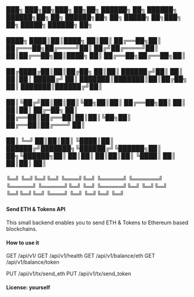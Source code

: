 ###  ███╗   ███╗██╗███╗   ██╗██╗    ██████╗ ██╗      ██████╗  ██████╗██╗  ██╗ ██████╗██╗  ██╗ █████╗ ██╗███╗   ██╗     █████╗ ██████╗ ██╗
###  ████╗ ████║██║████╗  ██║██║    ██╔══██╗██║     ██╔═══██╗██╔════╝██║ ██╔╝██╔════╝██║  ██║██╔══██╗██║████╗  ██║    ██╔══██╗██╔══██╗██║
###  ██╔████╔██║██║██╔██╗ ██║██║    ██████╔╝██║     ██║   ██║██║     █████╔╝ ██║     ███████║███████║██║██╔██╗ ██║    ███████║██████╔╝██║
###  ██║╚██╔╝██║██║██║╚██╗██║██║    ██╔══██╗██║     ██║   ██║██║     ██╔═██╗ ██║     ██╔══██║██╔══██║██║██║╚██╗██║    ██╔══██║██╔═══╝ ██║
###  ██║ ╚═╝ ██║██║██║ ╚████║██║    ██████╔╝███████╗╚██████╔╝╚██████╗██║  ██╗╚██████╗██║  ██║██║  ██║██║██║ ╚████║    ██║  ██║██║     ██║
###  ╚═╝     ╚═╝╚═╝╚═╝  ╚═══╝╚═╝    ╚═════╝ ╚══════╝ ╚═════╝  ╚═════╝╚═╝  ╚═╝ ╚═════╝╚═╝  ╚═╝╚═╝  ╚═╝╚═╝╚═╝  ╚═══╝    ╚═╝  ╚═╝╚═╝     ╚═╝
###

#### Send ETH & Tokens API

This small backend enables you to send ETH & Tokens to Ethereum based blockchains.

#### How to use it

GET    /api/v1/
GET    /api/v1/health
GET    /api/v1/balance/eth
GET    /api/v1/balance/token

PUT    /api/v1/tx/send_eth
PUT    /api/v1/tx/send_token

#### License: yourself
